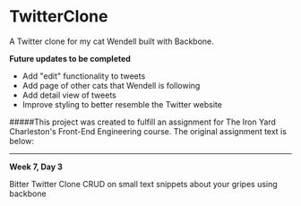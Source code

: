 # TwitterClone
A Twitter clone for my cat Wendell built with Backbone.

**Future updates to be completed**
* Add "edit" functionality to tweets
* Add page of other cats that Wendell is following
* Add detail view of tweets
* Improve styling to better resemble the Twitter website



#####This project was created to fulfill an assignment for The Iron Yard Charleston's Front-End Engineering course. The original assignment text is below:

----------------------------------

**Week 7, Day 3**

Bitter Twitter Clone
CRUD on small text snippets about your gripes using backbone
